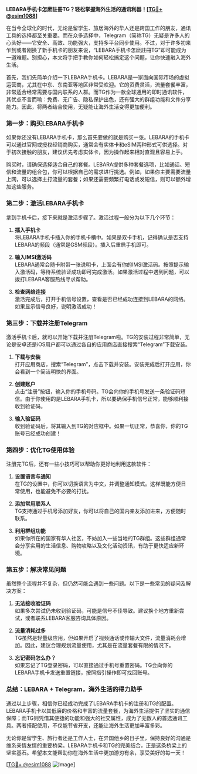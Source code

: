 **LEBARA手机卡怎麽註冊TG？轻松掌握海外生活的通讯利器！[[TG💪+ @esim1088](https://t.me/s/esim1088)]**

在当今全球化的时代，无论是留学生、旅居海外的华人还是跨国工作的朋友，通讯工具的选择都至关重要。而在众多选择中，Telegram（简称TG）无疑是许多人的心头好——它安全、高效、功能强大，支持多平台同步使用。不过，对于许多初来乍到或者刚换了新手机卡的朋友来说，“LEBARA手机卡怎麽註冊TG”却可能成为一道难题。别担心，本文将手把手教你如何轻松搞定这个问题，让你快速融入海外生活。

首先，我们先简单介绍一下LEBARA手机卡。LEBARA是一家面向国际市场的虚拟运营商，尤其在中东、东南亚等地区非常受欢迎。它的资费灵活，流量套餐丰富，非常适合经常需要与国内联系的人群。而TG作为一款全球通用的即时通讯软件，其优点不言而喻：免费、无广告、隐私保护出色，还有强大的群组功能和文件分享能力。因此，将两者结合使用，无疑能让海外生活变得更加便利。

### **第一步：购买LEBARA手机卡**

如果你还没有LEBARA手机卡，那么首先要做的就是购买一张。LEBARA的手机卡可以通过官网或授权经销商购买，通常会有实体卡和eSIM两种形式可供选择。对于初次接触的朋友，建议优先考虑实体卡，因为操作起来相对直观且容易上手。

购买时，请确保选择适合自己的套餐。LEBARA提供多种套餐选项，比如通话、短信和流量的组合包，你可以根据自己的需求进行挑选。例如，如果你主要需要流量上网，可以选择主打流量的套餐；如果还需要频繁打电话或发短信，则可以额外增加这些服务。

### **第二步：激活LEBARA手机卡**

拿到手机卡后，接下来就是激活步骤了。激活过程一般分为以下几个环节：

1. **插入手机卡**  
   将LEBARA手机卡插入你的手机卡槽中。如果是双卡手机，记得确认是否支持LEBARA的频段（通常是GSM频段）。插入后重启手机即可。

2. **输入IMSI激活码**  
   LEBARA通常会随卡附带一张说明卡，上面会有你的IMSI激活码。按照提示输入激活码，等待系统验证成功即可完成激活。如果激活过程中遇到问题，可以拨打LEBARA客服热线寻求帮助。

3. **检查网络连接**  
   激活完成后，打开手机信号设置，查看是否已经成功连接到LEBARA的网络。如果显示信号良好，说明激活成功！

### **第三步：下载并注册Telegram**

激活手机卡后，就可以开始下载并注册Telegram啦。TG的安装过程非常简单，无论是安卓还是iOS用户都可以通过各自的应用商店直接搜索“Telegram”下载安装。

1. **下载与安装**  
   打开应用商店，搜索“Telegram”，点击下载并安装。安装完成后打开应用，你会看到一个简洁明快的界面。

2. **创建账户**  
   点击“注册”按钮，输入你的手机号码。TG会向你的手机号发送一条验证码短信。由于你使用的是LEBARA手机卡，所以要确保手机信号正常，能够顺利接收到验证码。

3. **输入验证码**  
   收到验证码后，将其输入到TG的对应框中。如果一切正常，恭喜你，你的TG账号已经成功创建！

### **第四步：优化TG使用体验**

注册完TG后，还有一些小技巧可以帮助你更好地利用这款软件：

1. **设置语言与通知**  
   在TG的设置中，你可以切换语言为中文，并调整通知模式。这样既能方便日常使用，也能避免不必要的打扰。

2. **添加常用联系人**  
   TG支持通过手机号添加好友，你可以将自己的国内亲友添加进来，方便随时联系。

3. **利用群组功能**  
   如果你所在的国家有华人社区，不妨加入一些当地的TG群组。这些群组通常会分享实用的生活信息、购物攻略以及文化活动资讯，有助于更快适应新环境。

### **第五步：解决常见问题**

虽然整个流程并不复杂，但仍然可能会遇到一些问题。以下是一些常见的疑问及解决方案：

1. **无法接收验证码**  
   如果多次尝试仍未收到验证码，可能是信号不佳导致。建议换个地方重新尝试，或者联系LEBARA客服咨询具体原因。

2. **流量消耗过多**  
   TG虽然是轻量级应用，但如果开启了视频通话或传输大文件，流量消耗会增加。因此，建议合理规划流量使用，尤其是在流量套餐有限的情况下。

3. **忘记密码怎么办？**  
   如果忘记了TG登录密码，可以直接通过手机号重置密码。TG会向你的LEBARA手机卡发送重置链接，按照指引操作即可找回账号。

### **总结：LEBARA + Telegram，海外生活的得力助手**

通过以上步骤，相信你已经成功完成了LEBARA手机卡的注册和TG的配置。LEBARA手机卡以其低廉的价格和丰富的流量套餐，为海外生活提供了坚实的通信保障；而TG则凭借其便捷的功能和强大的社交属性，成为了无数人的首选通讯工具。两者搭配使用，不仅能节省开支，还能让海外生活更加丰富多彩。

无论你是留学生、旅行者还是工作人士，在异国他乡的日子里，保持良好的沟通是维系亲情友情的重要桥梁。LEBARA手机卡和TG的完美结合，正是这条桥梁上的坚实基石。希望本文能帮助你在海外生活中更加游刃有余，享受美好的每一天！

[[TG💪+ @esim1088](https://t.me/s/esim1088) ![Image](https://i.postimg.cc/4NQfJmqS/Snipaste-2025-05-13-00-14-12.png)]